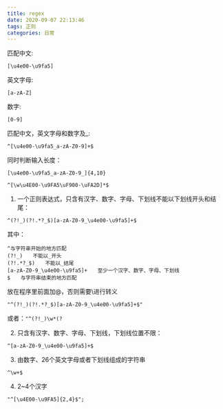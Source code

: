 ```yaml
---
title: regex
date: 2020-09-07 22:13:46
tags: 正则  
categories: 日常
---
```

匹配中文:
```
[\u4e00-\u9fa5]
```

英文字母:
```
[a-zA-Z]
```

数字:
```
[0-9]
```


匹配中文，英文字母和数字及_:

```
^[\u4e00-\u9fa5_a-zA-Z0-9]+$
```


同时判断输入长度：

```
[\u4e00-\u9fa5_a-zA-Z0-9_]{4,10}
```


```
^[\w\u4E00-\u9FA5\uF900-\uFA2D]*$
```
1. 一个正则表达式，只含有汉字、数字、字母、下划线不能以下划线开头和结尾：
```
^(?!_)(?!.*?_$)[a-zA-Z0-9_\u4e00-\u9fa5]+$
```
其中：
```
^与字符串开始的地方匹配
(?!_)　　不能以_开头
(?!.*?_$)　　不能以_结尾
[a-zA-Z0-9_\u4e00-\u9fa5]+　　至少一个汉字、数字、字母、下划线
$　　与字符串结束的地方匹配
```
放在程序里前面加@，否则需要\\进行转义 
```
"^(?!_)(?!.*?_$)[a-zA-Z0-9_\u4e00-\u9fa5]+$"
```
或者：```"^(?!_)\w*(? ```

2. 只含有汉字、数字、字母、下划线，下划线位置不限：
```
^[a-zA-Z0-9_\u4e00-\u9fa5]+$
```

3. 由数字、26个英文字母或者下划线组成的字符串
```
^\w+$
```

4. 2~4个汉字
```
"^[\u4E00-\u9FA5]{2,4}$";
```
